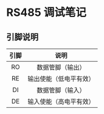 # RS485 调试笔记



## 引脚说明

| 引脚 |          说明          |
| :--: | :--------------------: |
|  RO  |    数据管脚（输出）    |
|  RE  | 输出使能（低电平有效） |
|  DI  |    数据管脚（输入）    |
|  DE  | 输入使能（高电平有效） |



